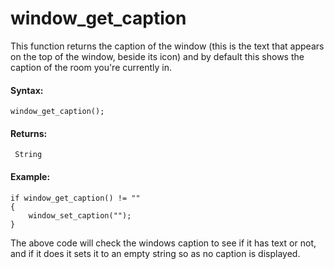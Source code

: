 # window_get_caption

This function returns the caption of the window (this is the text that
appears on the top of the window, beside its icon) and by default this
shows the caption of the room you're currently in.

#### Syntax:

``` gml
window_get_caption();
```

#### Returns:

``` gml
 String
```

#### Example:

``` gml
if window_get_caption() != ""
{
    window_set_caption("");
}
```

The above code will check the windows caption to see if it has text or
not, and if it does it sets it to an empty string so as no caption is
displayed.
